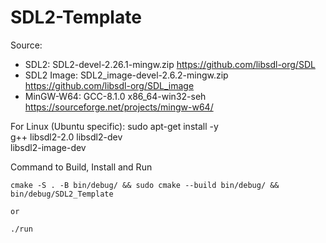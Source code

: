 # SDL2-Template

Source:
* SDL2: SDL2-devel-2.26.1-mingw.zip https://github.com/libsdl-org/SDL
* SDL2 Image: SDL2_image-devel-2.6.2-mingw.zip https://github.com/libsdl-org/SDL_image
* MinGW-W64: GCC-8.1.0 x86_64-win32-seh https://sourceforge.net/projects/mingw-w64/

For Linux (Ubuntu specific):
sudo apt-get install -y \
    g++ libsdl2-2.0 libsdl2-dev \
    libsdl2-image-dev

Command to Build, Install and Run
```shell
cmake -S . -B bin/debug/ && sudo cmake --build bin/debug/ && bin/debug/SDL2_Template

or

./run
```
